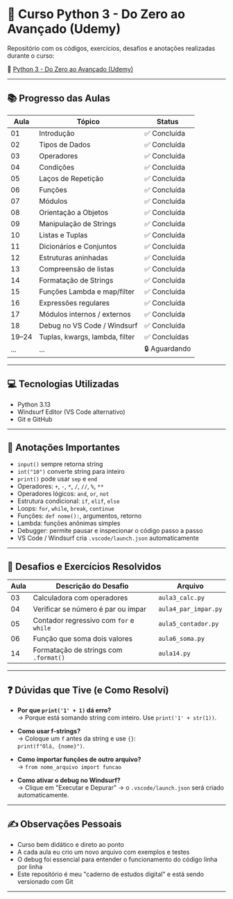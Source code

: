 # 🐍 Curso Python 3 - Do Zero ao Avançado (Udemy)

Repositório com os códigos, exercícios, desafios e anotações realizadas durante o curso:

🔗 [Python 3 - Do Zero ao Avançado (Udemy)](https://www.udemy.com/course/python-3-do-zero-ao-avancado/)

---

## 📚 Progresso das Aulas

| Aula | Tópico                         | Status         |
|------|--------------------------------|----------------|
| 01   | Introdução                     | ✅ Concluída    |
| 02   | Tipos de Dados                 | ✅ Concluída    |
| 03   | Operadores                     | ✅ Concluída    |
| 04   | Condições                      | ✅ Concluída    |
| 05   | Laços de Repetição             | ✅ Concluída    |
| 06   | Funções                        | ✅ Concluída    |
| 07   | Módulos                        | ✅ Concluída    |
| 08   | Orientação a Objetos           | ✅ Concluída    |
| 09   | Manipulação de Strings         | ✅ Concluída    |
| 10   | Listas e Tuplas                | ✅ Concluída    |
| 11   | Dicionários e Conjuntos        | ✅ Concluída    |
| 12   | Estruturas aninhadas           | ✅ Concluída    |
| 13   | Compreensão de listas          | ✅ Concluída    |
| 14   | Formatação de Strings          | ✅ Concluída    |
| 15   | Funções Lambda e map/filter    | ✅ Concluída    |
| 16   | Expressões regulares           | ✅ Concluída    |
| 17   | Módulos internos / externos    | ✅ Concluída    |
| 18   | Debug no VS Code / Windsurf    | ✅ Concluída    |
| 19–24| Tuplas, kwargs, lambda, filter | ✅ Concluídas   |
| ...  | ...                            | 🔒 Aguardando   |

---

## 💻 Tecnologias Utilizadas

- Python 3.13
- Windsurf Editor (VS Code alternativo)
- Git e GitHub

---

## 🧠 Anotações Importantes

- `input()` sempre retorna string
- `int("10")` converte string para inteiro
- `print()` pode usar `sep` e `end`
- Operadores: `+`, `-`, `*`, `/`, `//`, `%`, `**`
- Operadores lógicos: `and`, `or`, `not`
- Estrutura condicional: `if`, `elif`, `else`
- Loops: `for`, `while`, `break`, `continue`
- Funções: `def nome():`, argumentos, retorno
- Lambda: funções anônimas simples
- Debugger: permite pausar e inspecionar o código passo a passo
- VS Code / Windsurf cria `.vscode/launch.json` automaticamente

---

## 🧩 Desafios e Exercícios Resolvidos

| Aula | Descrição do Desafio                         | Arquivo              |
|------|----------------------------------------------|----------------------|
| 03   | Calculadora com operadores                   | `aula3_calc.py`      |
| 04   | Verificar se número é par ou ímpar           | `aula4_par_impar.py` |
| 05   | Contador regressivo com `for` e `while`      | `aula5_contador.py`  |
| 06   | Função que soma dois valores                 | `aula6_soma.py`      |
| 14   | Formatação de strings com `.format()`        | `aula14.py`          |

---

## ❓ Dúvidas que Tive (e Como Resolvi)

- **Por que `print('1' + 1)` dá erro?**  
  → Porque está somando string com inteiro. Use `print('1' + str(1))`.

- **Como usar f-strings?**  
  → Coloque um `f` antes da string e use `{}`:  
  `print(f"Olá, {nome}")`.

- **Como importar funções de outro arquivo?**  
  → `from nome_arquivo import funcao`

- **Como ativar o debug no Windsurf?**  
  → Clique em "Executar e Depurar" → o `.vscode/launch.json` será criado automaticamente.

---

## ✍️ Observações Pessoais

- Curso bem didático e direto ao ponto
- A cada aula eu crio um novo arquivo com exemplos e testes
- O debug foi essencial para entender o funcionamento do código linha por linha
- Este repositório é meu "caderno de estudos digital" e está sendo versionado com Git

---
